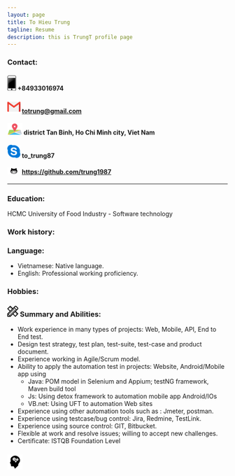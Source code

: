 ```yaml
---
layout: page
title: To Hieu Trung
tagline: Resume
description: this is TrungT profile page
---
```

### Contact:
#### ![cellphone icon](https://raw.githubusercontent.com/trung1987/trung1987.github.io/master/assets/img/cellphone.png) +84933016974
#### ![email icon](https://raw.githubusercontent.com/trung1987/trung1987.github.io/master/assets/img/email.png) totrung@gmail.com
#### ![place icon](https://raw.githubusercontent.com/trung1987/trung1987.github.io/master/assets/img/place.png) district  Tan Binh, Ho Chi Minh city,  Viet Nam
#### ![skype icon](https://raw.githubusercontent.com/trung1987/trung1987.github.io/master/assets/img/skype.png) to_trung87
#### ![git icon](https://raw.githubusercontent.com/trung1987/trung1987.github.io/master/assets/img/githublogo.png) https://github.com/trung1987

---
### Education: 
HCMC University of Food Industry -  Software technology

### Work history: 


### Language:
- Vietnamese: Native language. 
- English: Professional working  proficiency.

### Hobbies: 


### ![skill icon](https://github.com/trung1987/trung1987.github.io/blob/master/assets/img/skill_icon.png?raw=true) Summary and Abilities:
- Work experience in many types of projects: Web, Mobile, API, End to End test. 
- Design test strategy, test plan, test-suite, test-case and product document. 
- Experience working in Agile/Scrum model.
- Ability to apply the automation test in projects: Website, Android/Mobile app using 
    * Java: POM model in Selenium and Appium; testNG framework, Maven build tool
    * Js: Using detox framework to automation mobile app Android/IOs
    * VB.net: Using UFT to automation Web sites
- Experience using other automation tools such as : Jmeter, postman.
- Experience using testcase/bug control: Jira, Redmine, TestLink.
- Experience using source control: GIT, Bitbucket.
- Flexible at work and resolve issues; willing to accept new challenges.
- Certificate: ISTQB Foundation Level
### ![exp icon](https://raw.githubusercontent.com/trung1987/trung1987.github.io/master/assets/img/pngwave.png) 